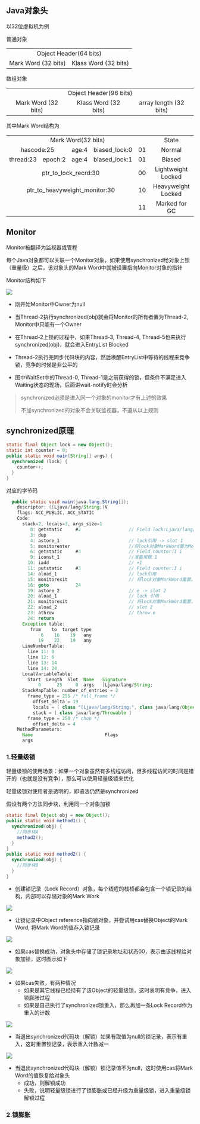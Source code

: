 ## Java对象头

以32位虚拟机为例

普通对象

<table style="text-align: center">
  <tr>
    <td colspan="2">Object Header(64 bits)</td>
  </tr>
  <tr>
    <td>Mark Word (32 bits)</td>
    <td>Klass Word (32 bits)</td>
  </tr>
</table>

数组对象

<table style="text-align: center">
  <tr>
    <td colspan="3">Object Header(96 bits)</td>
  </tr>
  <tr>
    <td>Mark Word (32 bits)</td>
    <td>Klass Word (32 bits)</td>
    <td>array length (32 bits)</td>
  </tr>
</table>

其中Mark Word结构为

<table style="text-align: center">
  <tr>
    <td colspan="5">Mark Word(32 bits)</td>
    <td>State</td>
  </tr>
  <tr>
    <td colspan="2">hascode:25</td>
    <td>age:4</td>
    <td>biased_lock:0</td>
    <td>01</td>
    <td>Normal</td>
  </tr>
  <tr>
    <td>thread:23</td>
    <td>epoch:2</td>
    <td>age:4</td>
    <td>biased_lock:1</td>
    <td>01</td>
    <td>Biased</td>
  </tr>
  <tr>
    <td colspan="4">ptr_to_lock_recrd:30</td>
    <td>00</td>
    <td>Lightweight Locked</td>
  </tr>
  <tr>
    <td colspan="4">ptr_to_heavyweight_monitor:30</td>
    <td>10</td>
    <td>Heavyweight Locked</td>
  </tr>
  <tr>
  	<td colspan="4"></td>
    <td>11</td>
    <td>Marked for GC</td>
  </tr>
</table>

## Monitor

Monitor被翻译为监视器或管程

每个Java对象都可以关联一个Monitor对象，如果使用synchronized给对象上锁（重量级）之后，该对象头的Mark Word中就被设置指向Monitor对象的指针

Monitor结构如下

![](./images/Monitor.jpg)

- 刚开始Monitor中Owner为null
- 当Thread-2执行synchronized(obj)就会将Monitor的所有者置为Thread-2, Monitor中只能有一个Owner
- 在Thread-2上锁的过程中，如果Thread-3, Thread-4, Thread-5也来执行synchronized(obj)，就会进入EntryList Blocked

- Thread-2执行完同步代码块的内容，然后唤醒EntryList中等待的线程来竞争锁，竞争的时候是非公平的
- 图中WaitSet中的Thread-0, Thread-1是之前获得的锁，但条件不满足进入Waiting状态的现场，后面讲wait-notify时会分析

> synchronized必须是进入同一个对象的monitor才有上述的效果
>
> 不加synchronized的对象不会关联监视器，不遵从以上规则

## synchronized原理

```java
static final Object lock = new Object();
static int counter = 0;
public static void main(String[] args) {
  synchronized (lock) {
    counter++;
  }
}
```

对应的字节码

```java
  public static void main(java.lang.String[]);
    descriptor: ([Ljava/lang/String;)V
    flags: ACC_PUBLIC, ACC_STATIC
    Code:
      stack=2, locals=3, args_size=1
         0: getstatic     #2                  // Field lock:Ljava/lang/Object; lock引用（synchronized开始）
         3: dup
         4: astore_1                          // lock引用 -> slot 1
         5: monitorenter                      //将lock对象MarkWord置为Monitor指针
         6: getstatic     #3                  // Field counter:I i
         9: iconst_1                          //准备常数 1
        10: iadd                              // +1
        11: putstatic     #3                  // Field counter:I i
        14: aload_1                           // lock引用
        15: monitorexit                       // 将lock对象MarkWord重置，唤醒EntryList
        16: goto          24
        19: astore_2                          // e -> slot 2
        20: aload_1                           // lock 引用
        21: monitorexit                       // 将lock对象MarkWord重置，唤醒EntryList
        22: aload_2                           // slot 2
        23: athrow                            // throw e
        24: return
      Exception table:
         from    to  target type
             6    16    19   any
            19    22    19   any
      LineNumberTable:
        line 11: 0
        line 12: 6
        line 13: 14
        line 14: 24
      LocalVariableTable:
        Start  Length  Slot  Name   Signature
            0      25     0  args   [Ljava/lang/String;
      StackMapTable: number_of_entries = 2
        frame_type = 255 /* full_frame */
          offset_delta = 19
          locals = [ class "[Ljava/lang/String;", class java/lang/Object ]
          stack = [ class java/lang/Throwable ]
        frame_type = 250 /* chop */
          offset_delta = 4
    MethodParameters:
      Name                           Flags
      args

```

### 1.轻量级锁

轻量级锁的使用场景：如果一个对象虽然有多线程访问，但多线程访问的时间是错开的（也就是没有竞争），那么可以使用轻量级锁来优化

轻量级锁对使用者是透明的，即语法仍然是synchronized

假设有两个方法同步块，利用同一个对象加锁

```java
static final Object obj = new Object();
public static void method1() {
  synchronized(obj) {
    //同步块A
    method2();
  }
}
public static void method2() {
  synchronized(obj) {
    //同步块B
  }
}
```

- 创建锁记录（Lock Record）对象，每个线程的栈桢都会包含一个锁记录的结构，内部可以存储对象的Mark Work

![](./images/轻量级锁1.jpg)

- 让锁记录中Object reference指向锁对象，并尝试用cas替换Object的Mark Word, 将Mark Word的值存入锁记录

![](./images/轻量级锁2.jpg)

- 如果cas替换成功，对象头中存储了锁记录地址和状态00，表示由该线程给对象加锁，这时图示如下

![](./images/轻量级锁3.jpg)

- 如果cas失败，有两种情况
  - 如果是其它线程已经持有了该Object的轻量级锁，这时表明有竞争，进入锁膨胀过程
  - 如果是自己执行了synchronized锁重入，那么再加一条Lock Record作为重入的计数

![](./images/轻量级锁4.jpg)

- 当退出synchronized代码块（解锁）如果有取值为null的锁记录，表示有重入，这时重置锁记录，表示重入计数减一

![](./images/轻量级锁3.jpg)

- 当退出synchronized代码块（解锁）锁记录值不为null，这时使用cas将Mark Word的值恢复给对象头
  - 成功，则解锁成功
  - 失败，说明轻量级锁进行了锁膨胀或已经升级为重量级锁，进入重量级锁解锁过程

### 2.锁膨胀

